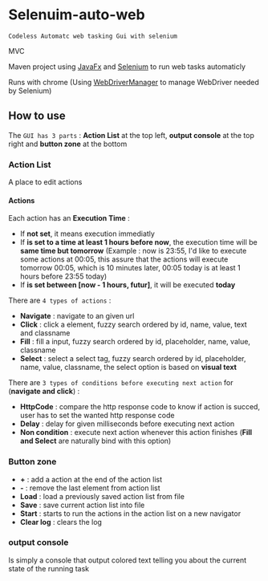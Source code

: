 # Selenuim-auto-web
``Codeless Automatc web tasking Gui with selenium`` 

MVC

Maven project using [JavaFx](https://openjfx.io/openjfx-docs/) and [Selenium](https://www.selenium.dev/documentation/en/getting_started/) to run web tasks automaticly

Runs with chrome (Using [WebDriverManager](https://github.com/bonigarcia/webdrivermanager) to manage WebDriver needed by Selenium)

## How to use

The ``GUI has 3 parts`` : **Action List** at the top left, **output console** at the top right and **button zone** at the bottom

### Action List

A place to edit actions 
#### Actions

Each action has an **Execution Time** : 
- If **not set**, it means execution immediatly
- If **is set to a time at least 1 hours before now**, the execution time will be **same time but tomorrow** (Example : now is 23:55, I'd like to execute some actions at 00:05, this assure that the actions will execute tomorrow 00:05, which is 10 minutes later, 00:05 today is at least 1 hours before 23:55 today)
- If **is set between [now - 1 hours, futur]**, it will be executed **today**

There are ``4 types of actions`` :
- **Navigate** : navigate to an given url
- **Click** : click a element, fuzzy search ordered by id, name, value, text and classname
- **Fill** : fill a input, fuzzy search ordered by id, placeholder, name, value, classname
- **Select** : select a select tag, fuzzy search ordered by id, placeholder, name, value, classname, the select option is based on **visual text**

There are ``3 types of conditions before executing next action`` for (**navigate and click**) :
- **HttpCode** : compare the http response code to know if action is succed, user has to set the wanted http response code
- **Delay** : delay for given milliseconds before executing next action
- **Non condition** : execute next action whenever this action finishes (**Fill and Select** are naturally bind with this option)


### Button zone

- **+** : add a action at the end of the action list
- **-** : remove the last element from action list
- **Load** : load a previously saved action list from file
- **Save** : save current action list into file
- **Start** : starts to run the actions in the action list on a new navigator
- **Clear log** : clears the log

### output console
Is simply a console that output colored text telling you about the current state of the running task